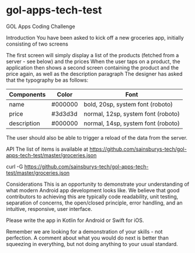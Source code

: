 # gol-apps-tech-test

GOL Apps Coding Challenge

Introduction
You have been asked to kick off a new groceries app, initially consisting of two screens

The first screen will simply display a list of the products (fetched from a server - see below) and the prices
When the user taps on a product, the application then shows a second screen containing the product and the price again, as well as the description paragraph
The designer has asked that the typography be as follows:

| Components  |       Color   |    Font                           |
| ----------- | ------------- | ----------------------------------|
| name        |     #000000   | bold, 20sp, system font (roboto)  |
| price       |     #3d3d3d   | normal, 12sp, system font (roboto)|
| description |     #000000   | normal, 14sp, system font (roboto)|

		
The user should also be able to trigger a reload of the data from the server.

API
The list of items is available at https://github.com/sainsburys-tech/gol-apps-tech-test/master/groceries.json

curl -G https://github.com/sainsburys-tech/gol-apps-tech-test/master/groceries.json


Considerations
This is an opportunity to demonstrate your understanding of what modern Android app development looks like. We believe that good contributors to achieving this are typically code readability, unit testing, separation of concerns, the open/closed principle, error handling, and an intuitive, responsive, user interface.

Please write the app in Kotlin for Android or Swift for iOS.

Remember we are looking for a demonstration of your skills - not perfection. A comment about what you would do next is better than squeezing in everything, but not doing anything to your usual standard.
